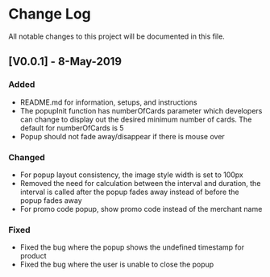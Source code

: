 # Change Log
All notable changes to this project will be documented in this file.

## [V0.0.1] - 8-May-2019

### Added
- README.md for information, setups, and instructions
- The popupInit function has numberOfCards parameter which developers can change to display out the desired minimum number of cards. The default for numberOfCards is 5
- Popup should not fade away/disappear if there is mouse over

### Changed
- For popup layout consistency, the image style width is set to 100px
- Removed the need for calculation between the interval and duration, the interval is called after the popup fades away instead of before the popup fades away
- For promo code popup, show promo code instead of the merchant name

### Fixed
- Fixed the bug where the popup shows the undefined timestamp for product
- Fixed the bug where the user is unable to close the popup

